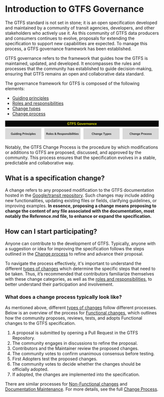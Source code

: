 # Introduction to GTFS Governance

The GTFS standard is not set in stone; it is an open specification developed and maintained by a community of transit agencies, developers, and other stakeholders who actively use it. As this community of GTFS data producers and consumers continues to evolve, proposals for extending the specification to support new capabilities are expected. To manage this process, a GTFS governance framework has been established.

GTFS governance refers to the framework that guides how the GTFS is maintained, updated, and developed. It encompasses the rules and processes that the community has established to guide decision-making, ensuring that GTFS remains an open and collaborative data standard.

The governance framework for GTFS is composed of the following elements:

* [Guiding principles](guiding-principles.md)  
* [Roles and responsibilities](roles.md)  
* [Change types](change-types.md)
* [Change process](change-process.md)

![](assets/governance-intro.svg)

Notably, the GTFS Change Process is the procedure by which modifications or additions to GTFS are proposed, discussed, and approved by the community. This process ensures that the specification evolves in a stable, predictable and collaborative way.

## What is a specification change?

A change refers to any proposed modification to the GTFS documentation hosted in the [Google/transit repository](https://github.com/google/transit). Such changes may include adding new functionalities, updating existing files or fields, clarifying guidelines, or improving examples. **In essence, proposing a change means proposing to change the content of any file associated with the documentation, most notably the Reference.md file, to enhance or expand the specification.**

## How can I start participating?

Anyone can contribute to the development of GTFS. Typically, anyone with a suggestion or idea for improving the specification follows the steps outlined in the [Change process](change-process.md) to refine and advance their proposal.

To navigate the process effectively, it's important to understand the different [types of changes](change-types.md) which determine the specific steps that need to be taken. Thus, it’s recommended that contributors familiarize themselves with these change categories, as well as the [roles and responsibilities](roles.md), to better understand their participation and involvement.

### What does a change process typically look like?

As mentioned above, different [types of changes](change-types.md) follow different processes. Below is an overview of the process for [Functional changes](change-types.md/#functional-changes), which outlines how the community proposes, reviews, tests, and adopts Functional changes to the GTFS specification.

1. A proposal is submitted by opening a Pull Request in the GTFS Repository.  
2. The community engages in discussions to refine the proposal.  
3. Contributors and the Maintainer review the proposed changes.  
4. The community votes to confirm unanimous consensus before testing.  
5. First Adopters test the proposed changes.  
6. The community votes to decide whether the changes should be officially adopted.  
7. If adopted, the changes are implemented into the specification.

There are similar processes for [Non-Functional changes](change-types.md/#non-functional-changes) and [Documentation Maintenance](change-types.md/#documentation-maintenance). For more details, see the full [Change Process](change-process.md).
